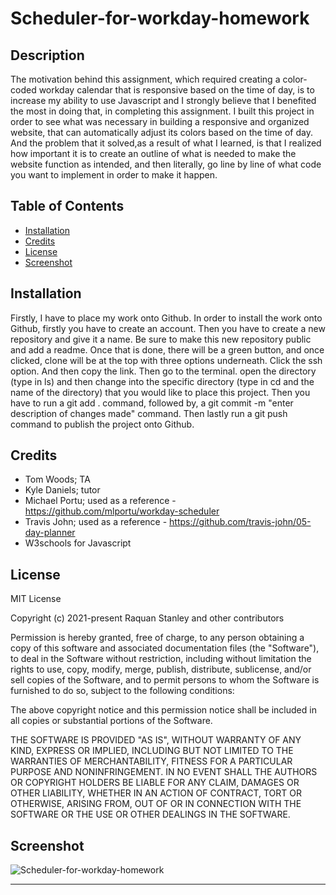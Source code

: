 # Scheduler-for-workday-homework 
## Description
The motivation behind this assignment, which required creating a color-coded workday calendar that is responsive based on the time of day, is to increase my ability to use Javascript and I strongly believe that I benefited the most in doing that, in completing this assignment. I built this project in order to see what was necessary in building a responsive and organized website, that can automatically adjust its colors based on the time of day. And the problem that it solved,as a result of what I learned, is that I realized how important it is to create an outline of what is needed to make the website function as intended, and then literally, go line by line of what code you want to implement in order to make it happen.
## Table of Contents 
- [Installation](#installation)
- [Credits](#credits)
- [License](#license) 
- [Screenshot](#screenshot)
## Installation
Firstly, I have to place my work onto Github. In order to install the work onto Github, firstly you have to create an account. Then you have to create a new repository and give it a name. Be sure to make this new repository public and add a readme. Once that is done, there will be a green button, and once clicked, clone will be at the top with three options underneath. Click the ssh option. And then copy the link. Then go to the terminal. open the directory (type in ls) and then change into the specific directory (type in cd and the name of the directory) that you would like to place this project. Then you have to run a git add . command, followed by, a git commit -m "enter description of changes made" command. Then lastly run a git push command to publish the project onto Github.
## Credits
- Tom Woods; TA 
- Kyle Daniels; tutor 
- Michael Portu; used as a reference -  https://github.com/mlportu/workday-scheduler 
- Travis John; used as a reference - https://github.com/travis-john/05-day-planner
- W3schools for Javascript
## License
MIT License

Copyright (c) 2021-present Raquan Stanley and other contributors

Permission is hereby granted, free of charge, to any person obtaining
a copy of this software and associated documentation files (the
"Software"), to deal in the Software without restriction, including
without limitation the rights to use, copy, modify, merge, publish,
distribute, sublicense, and/or sell copies of the Software, and to
permit persons to whom the Software is furnished to do so, subject to
the following conditions:

The above copyright notice and this permission notice shall be
included in all copies or substantial portions of the Software.

THE SOFTWARE IS PROVIDED "AS IS", WITHOUT WARRANTY OF ANY KIND,
EXPRESS OR IMPLIED, INCLUDING BUT NOT LIMITED TO THE WARRANTIES OF
MERCHANTABILITY, FITNESS FOR A PARTICULAR PURPOSE AND
NONINFRINGEMENT. IN NO EVENT SHALL THE AUTHORS OR COPYRIGHT HOLDERS BE
LIABLE FOR ANY CLAIM, DAMAGES OR OTHER LIABILITY, WHETHER IN AN ACTION
OF CONTRACT, TORT OR OTHERWISE, ARISING FROM, OUT OF OR IN CONNECTION
WITH THE SOFTWARE OR THE USE OR OTHER DEALINGS IN THE SOFTWARE. 
## Screenshot 
![Scheduler-for-workday-homework](https://user-images.githubusercontent.com/76064980/113517894-bb771d00-9550-11eb-86df-fd0be6d867b4.png)

---
